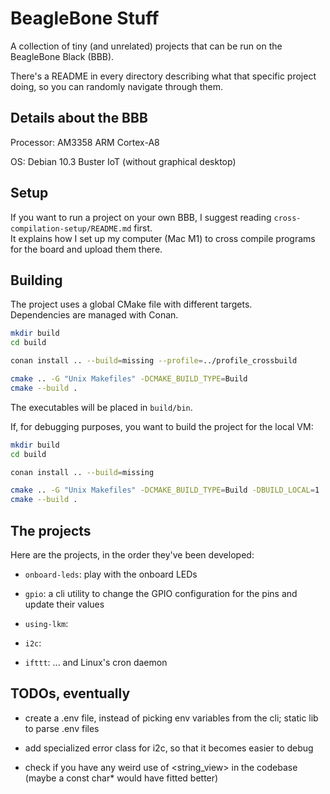 # BeagleBone Stuff

A collection of tiny (and unrelated) projects that can be run on the BeagleBone Black (BBB).  

There's a README in every directory describing what that specific project doing, so you can randomly navigate through them.

## Details about the BBB

Processor: AM3358 ARM Cortex-A8

OS: Debian 10.3 Buster IoT (without graphical desktop)

## Setup

If you want to run a project on your own BBB, I suggest reading `cross-compilation-setup/README.md` first.  
It explains how I set up my computer (Mac M1) to cross compile programs for the board and upload them there.

## Building

The project uses a global CMake file with different targets.  
Dependencies are managed with Conan.

```sh
mkdir build
cd build

conan install .. --build=missing --profile=../profile_crossbuild

cmake .. -G "Unix Makefiles" -DCMAKE_BUILD_TYPE=Build
cmake --build .
```

The executables will be placed in `build/bin`.

If, for debugging purposes, you want to build the project for the local VM:

```sh
mkdir build
cd build

conan install .. --build=missing

cmake .. -G "Unix Makefiles" -DCMAKE_BUILD_TYPE=Build -DBUILD_LOCAL=1
cmake --build .
```

## The projects

Here are the projects, in the order they've been developed:

* `onboard-leds`: play with the onboard LEDs

* `gpio`: a cli utility to change the GPIO configuration for the pins and update their values

* `using-lkm`: 

* `i2c`:

* `ifttt`: ... and Linux's cron daemon

## TODOs, eventually

* create a .env file, instead of picking env variables from the cli; static lib to parse .env files

* add specialized error class for i2c, so that it becomes easier to debug

* check if you have any weird use of <string_view> in the codebase (maybe a const char* would have fitted better)
